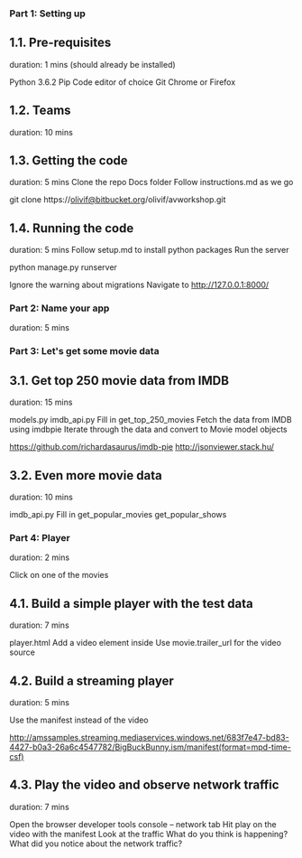 ### Part 1: Setting up

## 1.1. Pre-requisites 
duration: 1 mins (should already be installed)

Python 3.6.2
Pip
Code editor of choice
Git
Chrome or Firefox 

## 1.2. Teams
duration: 10 mins

## 1.3. Getting the code
duration: 5 mins
Clone the repo
Docs folder
Follow instructions.md as we go

git clone https://olivif@bitbucket.org/olivif/avworkshop.git

## 1.4. Running the code
duration: 5 mins
Follow setup.md to install python packages
Run the server

python manage.py runserver

Ignore the warning about migrations
Navigate to http://127.0.0.1:8000/ 


### Part 2: Name your app
duration: 5 mins

### Part 3: Let's get some movie data

## 3.1. Get top 250 movie data from IMDB
duration: 15 mins

models.py 
imdb_api.py
Fill in get_top_250_movies
Fetch the data from IMDB using imdbpie
Iterate through the data and convert to Movie model objects

https://github.com/richardasaurus/imdb-pie
http://jsonviewer.stack.hu/

## 3.2. Even more movie data
duration: 10 mins

imdb_api.py
Fill in 
get_popular_movies
get_popular_shows

### Part 4: Player
duration: 2 mins

Click on one of the movies

## 4.1. Build a simple player with the test data
duration: 7 mins

player.html
Add a video element inside <!-- Video player -->
Use movie.trailer_url for the video source

## 4.2. Build a streaming player
duration: 5 mins

Use the manifest instead of the video 

http://amssamples.streaming.mediaservices.windows.net/683f7e47-bd83-4427-b0a3-26a6c4547782/BigBuckBunny.ism/manifest(format=mpd-time-csf)

## 4.3. Play the video and observe network traffic
duration: 7 mins

Open the browser developer tools console – network tab
Hit play on the video with the manifest
Look at the traffic
What do you think is happening?
What did you notice about the network traffic?



